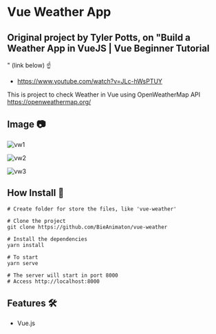 # Vue Weather App

## Original project by Tyler Potts, on "Build a Weather App in VueJS | Vue Beginner Tutorial
" (link below) :point_up:
- https://www.youtube.com/watch?v=JLc-hWsPTUY

This is project to check Weather in Vue using OpenWeatherMap API
https://openweathermap.org/

## Image :camera:
![vw1](https://user-images.githubusercontent.com/52220244/149944092-a637ef51-8641-49b9-ab9e-b6c6baf658c4.JPG)

![vw2](https://user-images.githubusercontent.com/52220244/149944099-ce7988c4-7e23-4bcd-815f-ee33b2daea04.JPG)

![vw3](https://user-images.githubusercontent.com/52220244/149944108-6d57a9c9-146c-43eb-97be-7c236857eaa5.JPG)

## How Install :bookmark_tabs:
```
# Create folder for store the files, like 'vue-weather'

# Clone the project
git clone https://github.com/BieAnimaton/vue-weather

# Install the dependencies
yarn install

# To start
yarn serve

# The server will start in port 8000
# Access http://localhost:8000
```

## Features :hammer_and_wrench:
- Vue.js